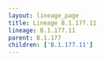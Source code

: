 ```yaml
---
layout: lineage_page
title: Lineage B.1.177.11
lineage: B.1.177.11
parent: B.1.177
children: ['B.1.177.11']
---
```

